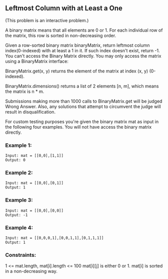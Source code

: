 ## Leftmost Column with at Least a One

(This problem is an interactive problem.)

A binary matrix means that all elements are 0 or 1. For each individual row of the matrix, this row is sorted in non-decreasing order.

Given a row-sorted binary matrix binaryMatrix, return leftmost column index(0-indexed) with at least a 1 in it. If such index doesn't exist, return -1. You can't access the Binary Matrix directly.  You may only access the matrix using a BinaryMatrix interface:

BinaryMatrix.get(x, y) returns the element of the matrix at index (x, y) (0-indexed).

BinaryMatrix.dimensions() returns a list of 2 elements [n, m], which means the matrix is n * m.

Submissions making more than 1000 calls to BinaryMatrix.get will be judged Wrong Answer.  Also, any solutions that attempt to circumvent the judge will result in disqualification.

For custom testing purposes you're given the binary matrix mat as input in the following four examples. You will not have access the binary matrix directly.

### Example 1:
```
Input: mat = [[0,0],[1,1]]
Output: 0
```
### Example 2:
```
Input: mat = [[0,0],[0,1]]
Output: 1
```
### Example 3:
```
Input: mat = [[0,0],[0,0]]
Output: -1
```
### Example 4:
```
Input: mat = [[0,0,0,1],[0,0,1,1],[0,1,1,1]]
Output: 1
```
### Constraints:
1 <= mat.length, mat[i].length <= 100
mat[i][j] is either 0 or 1.
mat[i] is sorted in a non-decreasing way.
